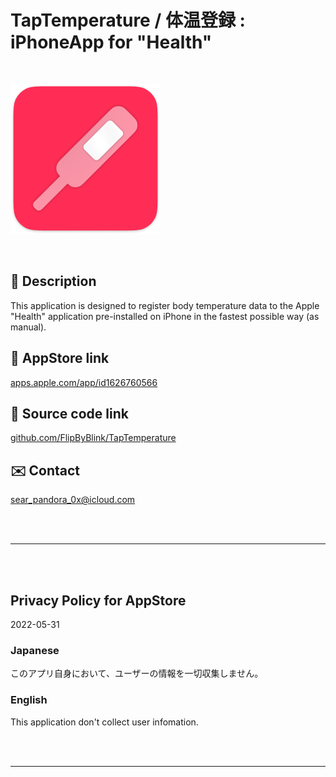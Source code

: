 # TapTemperature / 体温登録 : iPhoneApp for "Health"

<br>

![](TapTemperature/Assets.xcassets/LaunchIcon.imageset/TapTemp_Icon240w.png)

<br>

<!-- Manually sync below text between "🛠Menu.swift/📄About" and "AppStoreConnect/Description" and "/README.md(here)". -->

## 📄 Description

This application is designed to register body temperature data to the Apple "Health" application pre-installed on iPhone in the fastest possible way (as manual).


## 🔗 AppStore link

[apps.apple.com/app/id1626760566](https://apps.apple.com/app/id1626760566)


## 🧰 Source code link

[github.com/FlipByBlink/TapTemperature](https://github.com/FlipByBlink/TapTemperature)


## ✉️ Contact

sear_pandora_0x@icloud.com




<br>

<br>

------

<br>

<br>


## Privacy Policy for AppStore


2022-05-31


### Japanese

このアプリ自身において、ユーザーの情報を一切収集しません。


### English

This application don't collect user infomation.


<br>

<br>

------

<br>

<br>


<!-- URL "Support page for AppStore" -->
<!-- https://flipbyblink.github.io/TapTemperature/ -->

<!-- URL "Privacy Policy for AppStore" -->
<!-- https://flipbyblink.github.io/TapTemperature/#privacy-policy-for-appstore -->
